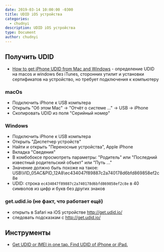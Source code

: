 ```yaml
---
date: 2019-03-14 10:00:00 -0300
title: UDID iOS устройства
categories:
  - chudnyi
description: UDID iOS устройства
type: Document
author: chudnyi
---
```


##  Получить UDID

- [How to get iPhone UDID from Mac and Windows](https://go.dmit.ch/2O57eSa) - определение UDID на macos и windows без iTunes, сторонних утилит и установки сертификатов на устройство, но требует подключения к компьютеру

### macOs

- Подключить iPhone к USB компьтера
- Открыть "Об этом Mac" -> "Отчёт о системе ..." -> USB -> iPhone
- Скопировать UDID из поля "Серийный номер"

### Windows

- Подключить iPhone к USB компьтера
- Открыть "Диспетчер устройств"
- Найти и открыть "Переносные устройства", Apple iPhone
- Вкладка "Сведения"
- В комбобоксе просмотреть параметры: "Родитель" или "Последний известный родительский объект" или "Путь ..."
- Значение должно быть похоже на такое: USB\VID_05AC&PID_12A8\ec434047f89887c2a740178d6bfd869858ef2c8e
- UDID: строка `ec434047f89887c2a740178d6bfd869858ef2c8e` в 40 символов из цифр и букв без других знаков

### get.udid.io (не факт, что работает ещё)

- открыть в Safari на iOS устройстве http://get.udid.io/
- следовать подсказкам с http://get.udid.io/


##  Инструменты

- [Get UDID or IMEI in one tap\. Find UDID of iPhone or iPad\.](http://get.udid.io/)
